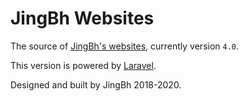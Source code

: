 # JingBh Websites

The source of [JingBh's websites](https://www.jingbh.top/), currently version `4.0`.

This version is powered by [Laravel](https://github.com/laravel/laravel).

Designed and built by JingBh 2018-2020.
